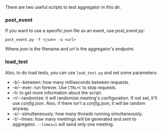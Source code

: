 There are two useful scripts to test aggregator in this dir.

### post_event
If you want to use a specific *json* file as an event, use *post_event.py*:

``` post_event.py -f <json> -u <url> ```

Where *json* is the filename and *url* is the aggregator's endpoint.

### load_test
Also, to do load tests, you can use ``` load_test.py ``` and set some parameters:
- -b/--between: how many milliseconds between requests.
- -e/--ever: run forever. Use ```CTRL+C``` to stop requests.
- -h: to get more information about the script.
- -r/--randomize: it will randomize meeting's configuration. If not set, it'll use *config.json*. Also, if there isn't a *config.json*, it will be random anyway.
- -s/--simultaneously: how many threads running simultaneously.
- -t/--times: how many meetings will be generated and sent to aggregator. ```--times=1``` will send only one meeting.


